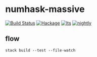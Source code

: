 numhask-massive
===

[![Build Status](https://travis-ci.org/tonyday567/numhask-massive.svg)](https://travis-ci.org/tonyday567/numhask-massive) [![Hackage](https://img.shields.io/hackage/v/numhask-massive.svg)](https://hackage.haskell.org/package/numhask-massive) [![lts](https://www.stackage.org/package/numhask-massive/badge/lts)](http://stackage.org/lts/package/numhask-massive) [![nightly](https://www.stackage.org/package/numhask-massive/badge/nightly)](http://stackage.org/nightly/package/numhask-massive) 

flow
----

```
stack build --test --file-watch
```
